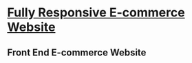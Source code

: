 # [**Fully Responsive E-commerce Website**](https://ahmed-diaa-elden.github.io/E-commerce_Website/index.html)
## Front End E-commerce Website
